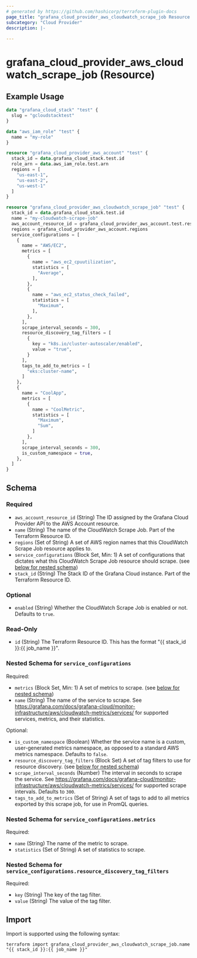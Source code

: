 ```yaml
---
# generated by https://github.com/hashicorp/terraform-plugin-docs
page_title: "grafana_cloud_provider_aws_cloudwatch_scrape_job Resource - terraform-provider-grafana"
subcategory: "Cloud Provider"
description: |-
  
---
```


# grafana_cloud_provider_aws_cloudwatch_scrape_job (Resource)



## Example Usage

```terraform
data "grafana_cloud_stack" "test" {
  slug = "gcloudstacktest"
}

data "aws_iam_role" "test" {
  name = "my-role"
}

resource "grafana_cloud_provider_aws_account" "test" {
  stack_id = data.grafana_cloud_stack.test.id
  role_arn = data.aws_iam_role.test.arn
  regions = [
    "us-east-1",
    "us-east-2",
    "us-west-1"
  ]
}

resource "grafana_cloud_provider_aws_cloudwatch_scrape_job" "test" {
  stack_id = data.grafana_cloud_stack.test.id
  name = "my-cloudwatch-scrape-job"
  aws_account_resource_id = grafana_cloud_provider_aws_account.test.resource_id
  regions = grafana_cloud_provider_aws_account.regions
  service_configurations = [
    {
      name = "AWS/EC2",
      metrics = [
        {
          name = "aws_ec2_cpuutilization",
          statistics = [
            "Average",
          ],
        },
        {
          name = "aws_ec2_status_check_failed",
          statistics = [
            "Maximum",
          ],
        },
      ],
      scrape_interval_seconds = 300,
      resource_discovery_tag_filters = [
        {
          key = "k8s.io/cluster-autoscaler/enabled",
          value = "true",
        }
      ],
      tags_to_add_to_metrics = [
        "eks:cluster-name",
      ]
    },
    {
      name = "CoolApp",
      metrics = [
        {
          name = "CoolMetric",
          statistics = [
            "Maximum",
            "Sum",
          ]
        },
      ],
      scrape_interval_seconds = 300,
      is_custom_namespace = true,
    },
  ]
}
```

<!-- schema generated by tfplugindocs -->
## Schema

### Required

- `aws_account_resource_id` (String) The ID assigned by the Grafana Cloud Provider API to the AWS Account resource.
- `name` (String) The name of the CloudWatch Scrape Job. Part of the Terraform Resource ID.
- `regions` (Set of String) A set of AWS region names that this CloudWatch Scrape Job resource applies to.
- `service_configurations` (Block Set, Min: 1) A set of configurations that dictates what this CloudWatch Scrape Job resource should scrape. (see [below for nested schema](#nestedblock--service_configurations))
- `stack_id` (String) The Stack ID of the Grafana Cloud instance. Part of the Terraform Resource ID.

### Optional

- `enabled` (String) Whether the CloudWatch Scrape Job is enabled or not. Defaults to `true`.

### Read-Only

- `id` (String) The Terraform Resource ID. This has the format "{{ stack_id }}:{{ job_name }}".

<a id="nestedblock--service_configurations"></a>
### Nested Schema for `service_configurations`

Required:

- `metrics` (Block Set, Min: 1) A set of metrics to scrape. (see [below for nested schema](#nestedblock--service_configurations--metrics))
- `name` (String) The name of the service to scrape. See https://grafana.com/docs/grafana-cloud/monitor-infrastructure/aws/cloudwatch-metrics/services/ for supported services, metrics, and their statistics.

Optional:

- `is_custom_namespace` (Boolean) Whether the service name is a custom, user-generated metrics namespace, as opposed to a standard AWS metrics namespace. Defaults to `false`.
- `resource_discovery_tag_filters` (Block Set) A set of tag filters to use for resource discovery. (see [below for nested schema](#nestedblock--service_configurations--resource_discovery_tag_filters))
- `scrape_interval_seconds` (Number) The interval in seconds to scrape the service. See https://grafana.com/docs/grafana-cloud/monitor-infrastructure/aws/cloudwatch-metrics/services/ for supported scrape intervals. Defaults to `300`.
- `tags_to_add_to_metrics` (Set of String) A set of tags to add to all metrics exported by this scrape job, for use in PromQL queries.

<a id="nestedblock--service_configurations--metrics"></a>
### Nested Schema for `service_configurations.metrics`

Required:

- `name` (String) The name of the metric to scrape.
- `statistics` (Set of String) A set of statistics to scrape.


<a id="nestedblock--service_configurations--resource_discovery_tag_filters"></a>
### Nested Schema for `service_configurations.resource_discovery_tag_filters`

Required:

- `key` (String) The key of the tag filter.
- `value` (String) The value of the tag filter.

## Import

Import is supported using the following syntax:

```shell
terraform import grafana_cloud_provider_aws_cloudwatch_scrape_job.name "{{ stack_id }}:{{ job_name }}"
```
